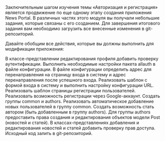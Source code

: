 Заключительным шагом изучения темы «Авторизация и регистрация» является продвижение по еще одному этапу создания приложения News Portal. В различных частях этого модуля вы получали небольшие задания, которые связаны с его созданием. Для завершения итогового задания вам необходимо загрузить все внесенные изменения в git-репозиторий.

Давайте обобщим все действия, которые вы должны выполнить для модификации приложения:

В классе-представлении редактирования профиля добавить проверку аутентификации.
Выполнить необходимые настройки пакета allauth в файле конфигурации.
В файле конфигурации определить адрес для перенаправления на страницу входа в систему и адрес перенаправления после успешного входа.
Реализовать шаблон с формой входа в систему и выполнить настройку конфигурации URL.
Реализовать шаблон страницы регистрации пользователей.
Реализовать возможность регистрации через Google-аккаунт.
Создать группы common и authors.
Реализовать автоматическое добавление новых пользователей в группу common.
Создать возможность стать автором (быть добавленным в группу authors).
Для группы authors предоставить права создания и редактирования объектов модели Post (новостей и статей).
В классах-представлениях добавления и редактирования новостей и статей добавить проверку прав доступа.
Исходный код залить в git-репозиторий.
